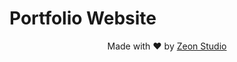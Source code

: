 # Portfolio Website

<p align=center>Made with ♥ by <a href="https://zeon.studio/">Zeon Studio</a></p>

